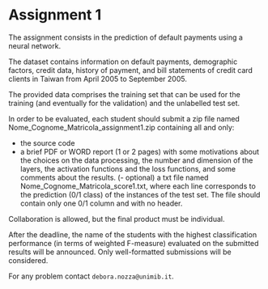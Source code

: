 # Assignment 1

The assignment consists in the prediction of default payments using a neural network.

The dataset contains information on default payments, demographic factors, credit data, history of payment, and bill statements of credit card clients in Taiwan from April 2005 to September 2005.

The provided data comprises the training set that can be used for the training (and eventually for the validation) and the unlabelled test set.



In order to be evaluated, each student should submit a zip file named Nome_Cognome_Matricola_assignment1.zip containing all and only:

- the source code
- a brief PDF or WORD report (1 or 2 pages) with some motivations about the choices on the data processing, the number and dimension of the layers, the activation functions and the loss functions, and some comments about the results.
(- optional) a txt file named Nome_Cognome_Matricola_score1.txt, where each line corresponds to the prediction (0/1 class) of the instances of the test set. The file should contain only one 0/1 column and with no header.


Collaboration is allowed, but the final product must be individual.

After the deadline, the name of the students with the highest classification performance (in terms of weighted F-measure) evaluated on the submitted results will be announced. Only well-formatted submissions will be considered.



For any problem contact `debora.nozza@unimib.it`.
